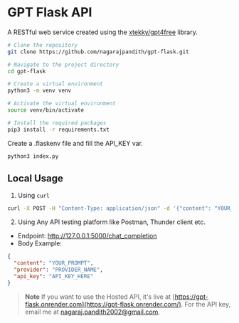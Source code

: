# GPT Flask API

A RESTful web service created using the [xtekky/gpt4free](https://github.com/xtekky/gpt4free) library.

```bash
# Clone the repository
git clone https://github.com/nagarajpandith/gpt-flask.git

# Navigate to the project directory
cd gpt-flask

# Create a virtual environment
python3 -m venv venv

# Activate the virtual environment
source venv/bin/activate

# Install the required packages
pip3 install -r requirements.txt
```

Create a .flaskenv file and fill the API_KEY var.

```bash
python3 index.py
```

## Local Usage

1. Using `curl`

```bash
curl -X POST -H "Content-Type: application/json" -d '{"content": "YOUR_PROMPT", "provider": "PROVIDER_NAME", "api_key":"API_KEY_HERE"}' http://127.0.0.1:5000/chat_completion
```

2. Using Any API testing platform like Postman, Thunder client etc.

- Endpoint: http://127.0.0.1:5000/chat_completion
- Body Example:

```json
{
  "content": "YOUR_PROMPT",
  "provider": "PROVIDER_NAME",
  "api_key": "API_KEY_HERE"
}
```

> **Note**
> If you want to use the Hosted API, it's live at [https://gpt-flask.onrender.com](https://gpt-flask.onrender.com/). For the API key, email me at [nagaraj.pandith2002@gmail.com](mailto:nagaraj.pandith2002@gmail.com).
